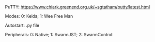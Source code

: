 PuTTY: https://www.chiark.greenend.org.uk/~sgtatham/putty/latest.html

Modes: 0: Kelda; 1: Wee Free Man

Autostart: .py file

Peripherals: 0: Native; 1: SwarmJST; 2: SwarmControl